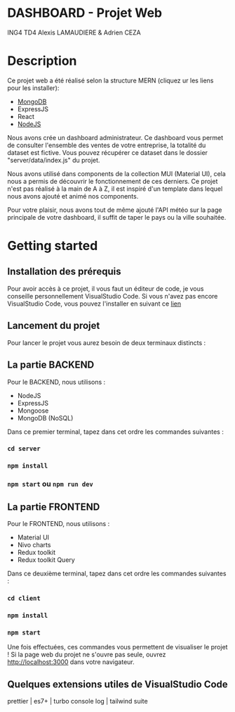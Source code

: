 # DASHBOARD - Projet Web 
ING4 TD4 Alexis LAMAUDIERE & Adrien CEZA

# Description

Ce projet web a été réalisé selon la structure MERN (cliquez ur les liens pour les installer):
- [MongoDB](https://www.mongodb.com/docs/manual/installation/)
- ExpressJS
- React
- [NodeJS](https://nodejs.org/en/download/)

Nous avons crée un dashboard administrateur. Ce dashboard vous permet de consulter l'ensemble des ventes de votre entreprise, la totalité du dataset est fictive. Vous pouvez récupérer ce dataset dans le dossier "server/data/index.js" du projet.

Nous avons utilisé dans components de la collection MUI (Material UI), cela nous a permis de découvrir le fonctionnement de ces derniers.
Ce projet n'est pas réalisé à la main de A à Z, il est inspiré d'un template dans lequel nous avons ajouté et animé nos components.

Pour votre plaisir, nous avons tout de même ajouté l'API météo sur la page principale de votre dashboard, il suffit de taper le pays ou la ville souhaitée.

# Getting started

## Installation des prérequis

Pour avoir accès à ce projet, il vous faut un éditeur de code, je vous conseille personnellement VisualStudio Code.
Si vous n'avez pas encore VisualStudio Code, vous pouvez l'installer en suivant ce [lien](https://code.visualstudio.com/download)

## Lancement du projet

Pour lancer le projet vous aurez besoin de deux terminaux distincts :

## La partie BACKEND
    
Pour le BACKEND, nous utilisons :
- NodeJS
- ExpressJS
- Mongoose
- MongoDB (NoSQL)

Dans ce premier terminal, tapez dans cet ordre les commandes suivantes :

### `cd server`
### `npm install`
### `npm start` ou `npm run dev`


## La partie FRONTEND

Pour le FRONTEND, nous utilisons :
- Material UI
- Nivo charts
- Redux toolkit
- Redux toolkit Query

Dans ce deuxième terminal, tapez dans cet ordre les commandes suivantes :

### `cd client`
### `npm install`
### `npm start`

Une fois effectuées, ces commandes vous permettent de visualiser le projet !
Si la page web du projet ne s'ouvre pas seule, ouvrez [http://localhost:3000](http://localhost:3000) dans votre navigateur.


## Quelques extensions utiles de VisualStudio Code

prettier | es7+ | turbo console log | tailwind suite

